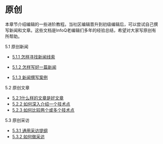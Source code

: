 # 原创

本章节介绍编辑的一些进阶教程。当社区编辑晋升到初级编辑后，可以尝试自己撰写新闻和文章。这些文档是InfoQ老编辑们多年的经验总结，希望对大家写原创有所帮助。

5.1 原创新闻

* [5.1.1 怎样寻找新闻线索](//511-怎样寻找新闻线索.html)

* [5.1.2 怎样写好一篇新闻](//512-怎样写好一篇新闻.html)

* [5.1.3 新闻撰写案例](//513-新闻撰写案例.html)


5.2 原创文章

* [5.2.1什么样的文章是好文章](//521-什么样的文章是好文章.html)
* [5.2.2 如何深入介绍一个技术点 ](//521-如何深入介绍一个技术点.html)
* [5.2.3 如何比较两个或多个技术点 ](//523-比较两个技术点.html)

5.3 原创采访

* [5.3.1 通用采访提纲](//531_tong_yong_cai_fang_ti_gang.html)
* [5.3.2 如何做采访](//532-采访注意事项.html)

